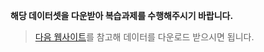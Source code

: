 **해당 데이터셋을 다운받아 복습과제를 수행해주시기 바랍니다.**

> [다음 웹사이트](https://korbillgates.tistory.com/215)를 참고해 데이터를 다운로드 받으시면 됩니다.
